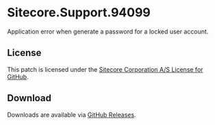 # Sitecore.Support.94099
Application error when generate a password for a locked user account.

## License  
This patch is licensed under the [Sitecore Corporation A/S License for GitHub](https://github.com/sitecoresupport/Sitecore.Support.94099/blob/master/LICENSE).  

## Download  
Downloads are available via [GitHub Releases](https://github.com/sitecoresupport/Sitecore.Support.94099/releases).  
